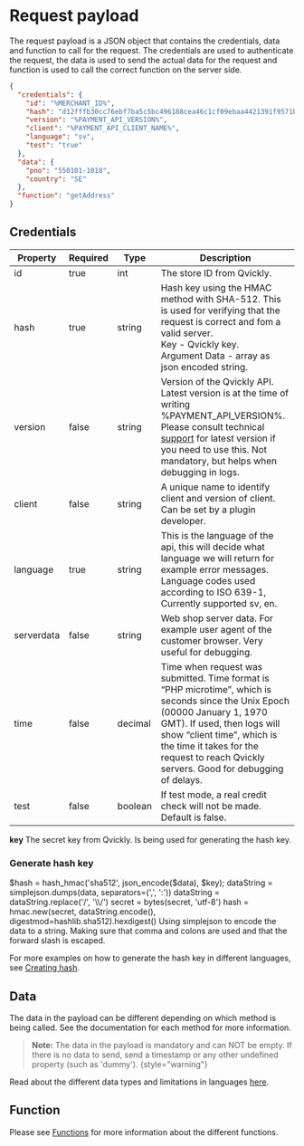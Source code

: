 # Request payload

<include from="Snippets-PaymentAPI.md" element-id="snippet-header"></include>

The request payload is a JSON object that contains the credentials, data and function to call for the request. The credentials are used to authenticate the request, the data is used to send the actual data for the request and function is used to call the correct function on the server side.

```json
{
  "credentials": {
    "id": "%MERCHANT_ID%",
    "hash": "d12fffb30cc76ebf7ba5c5bc496188cea46c1cf09ebaa4421391f9571bd4df6920223222e87b6bf0dcb7fa8867410851e148f84f9dec6d94b1fddf9f66dc1307",
    "version": "%PAYMENT_API_VERSION%",
    "client": "%PAYMENT_API_CLIENT_NAME%",
    "language": "sv",
    "test": "true"
  },
  "data": {
    "pno": "550101-1018",
    "country": "SE"
  },
  "function": "getAddress"
}
```

## Credentials

| Property   | Required | Type    | Description                                                                                                                                                                                                                                                                        |
|------------|----------|---------|------------------------------------------------------------------------------------------------------------------------------------------------------------------------------------------------------------------------------------------------------------------------------------|
| id         | true     | int     | The store ID from Qvickly.                                                                                                                                                                                                                                                         |
| hash       | true     | string  | Hash key using the HMAC method with SHA-512. This is used for verifying that the request is correct and fom a valid server. <br/>Key - Qvickly key.<br/>Argument Data - array as json encoded string.                                                                              |
| version    | false    | string  | Version of the Qvickly API. Latest version is at the time of writing %PAYMENT_API_VERSION%. Please consult technical [support](mailto:%DEVELOPER_MAIL_ADDRESS%) for latest version if you need to use this. Not mandatory, but helps when debugging in logs.                       |
| client     | false    | string  | A unique name to identify client and version of client. Can be set by a plugin developer.                                                                                                                                                                                          |
| language   | true     | string  | This is the language of the api, this will decide what language we will return for example error messages. Language codes used according to ISO 639-1, Currently supported sv, en.                                                                                                 |
| serverdata | false    | string  | Web shop server data. For example user agent of the customer browser. Very useful for debugging.                                                                                                                                                                                   |
| time       | false    | decimal | Time when request was submitted. Time format is “PHP microtime”, which is seconds since the Unix Epoch (00000 January 1, 1970 GMT). If used, then logs will show “client time”, which is the time it takes for the request to reach Qvickly servers. Good for debugging of delays. |
| test       | false    | boolean | If test mode, a real credit check will not be made. Default is false.                                                                                                                                                                                                              |

**key** The secret key from Qvickly. Is being used for generating the hash key.

### Generate hash key
<tabs>
  <tab title="%code-php%">
    <code-block lang="php">
      $hash = hash_hmac('sha512', json_encode($data), $key);
    </code-block>
  </tab>

  <tab title="%code-python%">
    <code-block lang="python">
      dataString = simplejson.dumps(data, separators=(',', ':'))
      dataString = dataString.replace('/', '\\/')
      secret = bytes(secret, 'utf-8')
      hash = hmac.new(secret, dataString.encode(), digestmod=hashlib.sha512).hexdigest()
    </code-block>
    <note>
        Using simplejson to encode the data to a string. Making sure that comma and colons are used and that the forward slash is escaped.
    </note>
  </tab>

</tabs>

For more examples on how to generate the hash key in different languages, see [Creating hash](Creating-hash.md#example).

## Data
The data in the payload can be different depending on which method is being called. See the documentation for each method for more information.

> **Note:** The data in the payload is mandatory and can NOT be empty. If there is no data to send, send a timestamp or any other undefined property (such as 'dummy').
> {style="warning"}

Read about the different data types and limitations in languages [here](Data-types.md).

## Function
Please see [Functions](Functions.md) for more information about the different functions.





